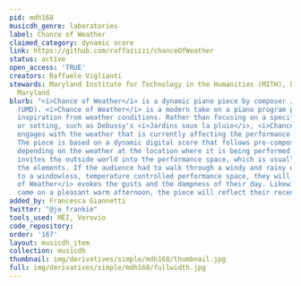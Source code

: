```yaml
---
pid: mdh168
musicdh_genre: laboratories
label: Chance of Weather
claimed_category: dynamic score
link: https://github.com/raffazizzi/chanceOfWeather
status: active
open_access: 'TRUE'
creators: Raffaele Viglianti
stewards: Maryland Institute for Technology in the Humanities (MITH), University of
  Maryland
blurb: "<i>Chance of Weather</i> is a dynamic piano piece by composer Joseph L. Arkfeld
  (UMD). <i>Chance of Weather</i> is a modern take on a piano program piece that takes
  inspiration from weather conditions. Rather than focusing on a specific condition
  or setting, such as Debussy's <i>Jardins sous la pluie</i>, <i>Chance of Weather</i>
  engages with the weather that is currently affecting the performance environment.
  The piece is based on a dynamic digital score that follows pre-composed patterns
  depending on the weather at the location where it is being performed. The piece
  invites the outside world into the performance space, which is usually sterile to
  the elements. If the audience had to walk through a windy and rainy evening to get
  to a windowless, temperature controlled performance space, they will find that <i>Chance
  of Weather</i> evokes the gusts and the dampness of their day. Likewise, if they
  came on a pleasant warm afternoon, the piece will reflect their recent experience."
added_by: Francesca Giannetti
twitter: "@jo_frankie"
tools_used: MEI, Verovio
code_repository: 
order: '167'
layout: musicdh_item
collection: musicdh
thumbnail: img/derivatives/simple/mdh168/thumbnail.jpg
full: img/derivatives/simple/mdh168/fullwidth.jpg
---
```

